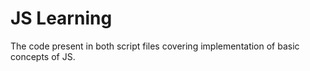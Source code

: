 <h1> JS Learning</h1>
<p>The code present in both script files covering implementation of basic concepts of JS.</p>
